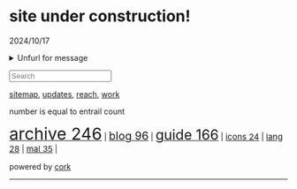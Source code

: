 <meta charset=utf-8>

# site under construction!

2024/10/17

<details><summary>Unfurl for message</summary>
hello stargazer dont forget to wipe your feet

My name is Christ Amlai, or Χρίστος.  I'm 20. I mainly blog about computing, languages, 'health' but also touch upon art, soft sciences and anything currently piquing my interest. I've lived in East London for most of my life but would like to move someplace quiet'er'...
</details>

<input type="text" id="sB" placeholder="Search" /><div id="sR"></div><script>async function fetchSiteIndex(){const e=await fetch("/s.json");return await e.json()}function filterResults(e,t){return t.filter(t=>t.toLowerCase().includes(e.toLowerCase()))}function displayResults(e){const t=document.getElementById("sR");t.innerHTML="";e.slice(0,50).forEach(e=>{const n=document.createElement("div");n.className="resultItem",n.innerHTML=`<a href="/${e}">${e}</a>`,t.appendChild(n)})}document.getElementById("sB").addEventListener("input",async function(){const e=this.value,t=document.getElementById("sR");if(""===e)return void(t.innerHTML="");displayResults(filterResults(e,await fetchSiteIndex()))});</script>

[sitemap](/blog/me/sitemap.html), [updates](/blog/me/updates), [reach](/blog/me/reach), [work](//work.avsbq.org)

number is equal to entrail count

<a href=archive/><span style="font-size: 30px;">archive      246</span></a> | <a href=blog/><span style="font-size: 20px;">blog       96</span></a> | <a href=guide/><span style="font-size: 25px;">guide      166</span></a> | <a href=icons/><span style="font-size: 15px;">icons       24</span></a> | <a href=lang/><span style="font-size: 15px;">lang       28</span></a> | <a href=mal/><span style="font-size: 15px;">mal       35</span></a> | 

powered by [cork](//work.avsbq.org/cork/)

<hr>
